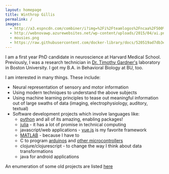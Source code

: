 ```yaml
---
layout: homepage
title: Winthrop Gillis
permalink: /
images:
  - http://a3.espncdn.com/combiner/i?img=%2Fi%2Fteamlogos%2Fncaa%2F500%2F104.png
  - http://webnovawp.azurewebsites.net/wp-content/uploads/2015/04/ai.png
  - mousies.png
  - https://raw.githubusercontent.com/docker-library/docs/520519ad7db3ea9fd5d3590e836c839a0ffd6f19/julia/logo.png
---
```


I am a first year PhD candidate in neuroscience at Harvard Medical School.
Previously, I was a research technician in [Dr. Timothy Gardner's](http://people.bu.edu/timothyg/) laboratory in Boston University.
I got my B.A. in Behavioral Biology at BU, too.


I am interested in many things. These include:
- Neural representation of sensory and motor information
- Using modern techniques to understand the above subjects
- Using machine learning principles to tease out meaningful information out of large swaths of data (imaging, electrophysiology, auditory, textual)
- Software development projects which involve languages like:
  - [python](https://www.python.org/) and all of its amazing, enabling packages!
  - [julia](http://julialang.org/) - it has a lot of promise in technical computing
  - javascript/web applications - [vue.js](http://vuejs.org/v2/guide/) is my favorite framework
  - [MATLAB](https://www.mathworks.com/products/matlab.html) - because I have to
  - C to program [arduinos](https://www.arduino.cc/en/Main/arduinoBoardUno) and [other microcontrollers](https://www.pjrc.com/teensy/teensy31.html)
  - clojure/clojurescript - to change the way I think about data transformations
  - java for android applications

An enumeration of some old projects are listed [here](/software/)
